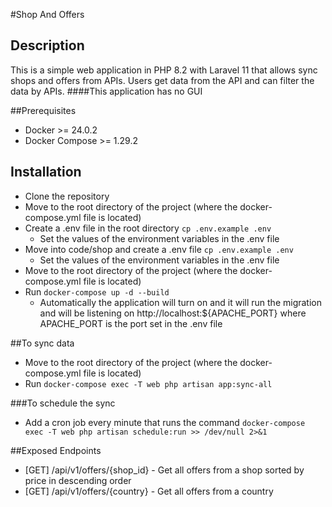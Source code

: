 #Shop And Offers

## Description
This is a simple web application in PHP 8.2 with Laravel 11 that allows sync shops and offers from APIs. Users get data from the API and can filter the data by APIs.
####This application has no GUI


##Prerequisites
- Docker >= 24.0.2
- Docker Compose >= 1.29.2

## Installation
- Clone the repository
- Move to the root directory of the project (where the docker-compose.yml file is located)
- Create a .env file in the root directory `cp .env.example .env`
  - Set the values of the environment variables in the .env file
- Move into code/shop and create a .env file `cp .env.example .env`
  - Set the values of the environment variables in the .env file
- Move to the root directory of the project (where the docker-compose.yml file is located)
- Run `docker-compose up -d --build`
  - Automatically the application will turn on and it will run the migration and will be listening on http://localhost:${APACHE_PORT} where APACHE_PORT is the port set in the .env file


##To sync data
- Move to the root directory of the project (where the docker-compose.yml file is located)
- Run `docker-compose exec -T web php artisan app:sync-all`

###To schedule the sync
- Add a cron job every minute that runs the command `docker-compose exec -T web php artisan schedule:run >> /dev/null 2>&1`


##Exposed Endpoints
- [GET] /api/v1/offers/{shop_id} - Get all offers from a shop sorted by price in descending order
- [GET] /api/v1/offers/{country} - Get all offers from a country